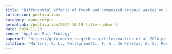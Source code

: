 ```yaml
---
title: "Differential effects of fresh and composted organic wastes on soil bacterial community and maize growth"
collection: publications
category: manuscripts
permalink: /publication/2024-10-19-title-number-5
date: 2024-11-28
venue: 'Applied Soil Ecology'
paperurl: 'https://guto-monteiro.github.io/files/martins et al 2024.pdf'
citation: 'Martins, G. L., Pellegrinetti, T. A., de Freitas, A. S., Rocha, G. S., Monteiro, G. G. T. N., Mendes, L. W., ... & Regitano, J. B. (2024). Differential effects of fresh and composted organic wastes on soil bacterial community and maize growth. <i>Applied Soil Ecology</i>, 204, 105715.'
---
```

